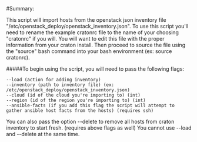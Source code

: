#Summary:

This script will import hosts from the openstack json inventory file "/etc/openstack_deploy/openstack_inventory.json".
To use this script you'll need to rename the example cratonrc file to the name of your choosing "cratonrc" if you will.
You will want to edit this file with the proper information from your craton install. Then proceed to source the file
using the "source" bash command into your bash environment (ex: source cratonrc).

#####To begin using the script, you will need to pass the following flags:

    --load (action for adding inventory)
    --inventory (path to inventory file) (ex: /etc/openstack_deploy/openstack_inventory.json)
    --cloud (id of the cloud you're importing to) (int)
    --region (id of the region you're importing to) (int)
    --ansible-facts (if you add this flag the script will attempt to gather ansible host facts from the hosts) (requires ssh)
     
You can also pass the option --delete to remove all hosts from craton inventory to start fresh. (requires above flags as well) 
You cannot use --load and --delete at the same time. 
